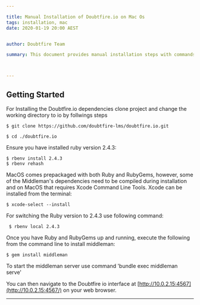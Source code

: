 ```yaml
---

title: Manual Installation of Doubtfire.io on Mac Os
tags: installation, mac
date: 2020-01-19 20:00 AEST


author: Doubtfire Team

summary: This document provides manual installation steps with commands for Doubtfire.io on Mac OS 



---
```


## Getting Started
For Installing the Doubtfire.io dependencies clone project and change the working directory to io
by follwings steps 

```
$ git clone https://github.com/doubtfire-lms/doubtfire.io.git

$ cd ./doubtfire.io
```
Ensure you have installed ruby version 2.4.3:

```
$ rbenv install 2.4.3
$ rbenv rehash
```
MacOS comes prepackaged with both Ruby and RubyGems, however, some of the Middleman's dependencies need to be compiled during installation and on MacOS that requires Xcode Command Line Tools. Xcode can be installed from the terminal:

```
$ xcode-select --install
```

For switching the Ruby version to 2.4.3 use following command:

```
 $ rbenv local 2.4.3
```

Once you have Ruby and RubyGems up and running, execute the following from the command line to install middleman: 

```
$ gem install middleman
```
To start the middleman server use command 'bundle exec middleman serve' 

You can then navigate to the Doubtfire io interface at [http://10.0.2.15:4567](http://10.0.2.15:4567/) on your web browser.


---
